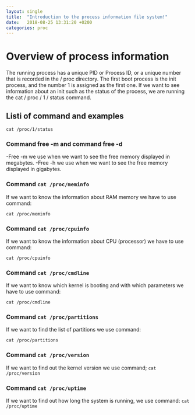 ```yaml
---
layout: single
title:  "Introduction to the process information file system!"
date:   2018-08-25 13:31:20 +0200
categories: proc
---
```


# Overview of process information

The running process has a unique PID or Process ID, or a unique number that is recorded in the / proc directory.
The first boot process is the init process, and the number 1 is assigned as the first one.
If we want to see information about an init such as the status of the process, we are running the cat / proc / 1 / status command.
## Listi of command and examples

```cat /proc/1/status```

### Command free -m and command free -d

-Free -m we use when we want to see the free memory displayed in megabytes.
-Free -h we use when we want to see the free memory displayed in gigabytes.

### Command ```cat /proc/meminfo```

If we want to know the information about RAM memory we have to use command:

```cat /proc/meminfo```

### Command ```cat /proc/cpuinfo```

If we want to know the information about CPU (processor) we have to use command:

```cat /proc/cpuinfo```

### Command ```cat /proc/cmdline```
If we want to know which kernel is booting and with which parameters we have to use command:

```cat /proc/cmdline```

### Command ```cat /proc/partitions```

If we want to find the list of partitions we use command:

```cat /proc/partitions```

### Command ```cat /proc/version```
If we want to find out the kernel version we use command;
```cat /proc/version```

### Command ```cat /proc/uptime```
If we want to find out how long the system is running, we use command:
```cat /proc/uptime```

